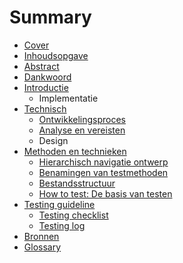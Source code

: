 # Summary

* [Cover](cover.jpg)
* [Inhoudsopgave](SUMMARY.md)
* [Abstract](README.md)
* [Dankwoord](Scriptie/Dankwoord.md)
* [Introductie](Scriptie/Doelstellingen.md)
   * Implementatie
* [Technisch](Scriptie/Technisch.md)
   * [Ontwikkelingsproces](Scriptie/Ontwikkelingsprocess.md)
   * [Analyse en vereisten](Scriptie/AnalyseVereisten.md)
   * Design
* [Methoden en technieken](Scriptie/MethodenEnTechnieken.md)
   * [Hierarchisch navigatie ontwerp](Scriptie/HierarchischNavigatieOntwerp.md)
   * [Benamingen van testmethoden](Scriptie/BenamingenVanTestmethoden.md)
   * [Bestandsstructuur](Scriptie/Bestandsstructuur.md)
   * [How to test: De basis van testen](Scriptie/HowToTest.md)
* [Testing guideline](Scriptie/TestingGuideline.md)
   * [Testing checklist](Scriptie/TestingChecklist.md)
   * [Testing log](Scriptie/TestingLog.md)
* [Bronnen](Scriptie/Sources.md)
* [Glossary](GLOSSARY.md)

